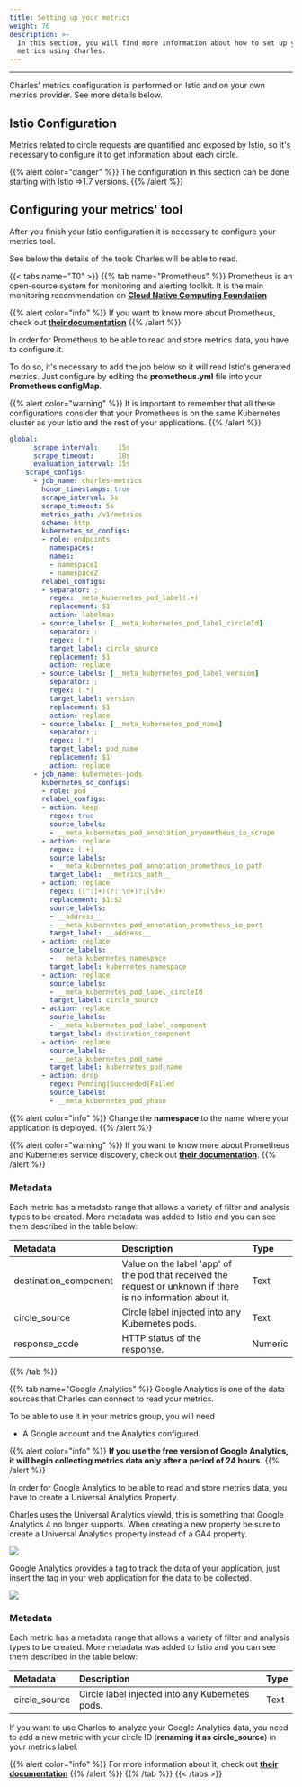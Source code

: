 ```yaml
---
title: Setting up your metrics
weight: 76
description: >-
  In this section, you will find more information about how to set up your
  metrics using Charles.
---
```


---

Charles' metrics configuration is performed on Istio and on your own metrics provider. See more details below. 

## **Istio Configuration**

Metrics related to circle requests are quantified and exposed by Istio, so it's necessary to configure it to get information about each circle.

{{% alert color="danger" %}}
The configuration in this section can be done starting with Istio =&gt;1.7 versions. 
{{% /alert %}}

## **Configuring your metrics' tool**

After you finish your Istio configuration it is necessary to configure your metrics tool.

See below the details of the tools Charles will be able to read.

{{< tabs name="T0" >}}
{{% tab name="Prometheus" %}}
Prometheus is an open-source system for monitoring and alerting toolkit. It is the main monitoring recommendation on [**Cloud Native Computing Foundation**](https://cncf.io/)

{{% alert color="info" %}}
If you want to know more about Prometheus, check out [**their documentation**](https://prometheus.io/)
{{% /alert %}}

In order for Prometheus to be able to read and store metrics data, you have to configure it.

To do so, it's necessary to add the job below so it will read Istio's generated metrics. Just configure by editing the **prometheus.yml** file into your **Prometheus configMap**.

{{% alert color="warning" %}}
It is important to remember that all these configurations consider that your Prometheus is on the same Kubernetes cluster as your Istio and the rest of your applications.
{{% /alert %}}

```yaml
global:
      scrape_interval:     15s
      scrape_timeout:      10s
      evaluation_interval: 15s
    scrape_configs:
      - job_name: charles-metrics
        honor_timestamps: true
        scrape_interval: 5s
        scrape_timeout: 5s
        metrics_path: /v1/metrics
        scheme: http
        kubernetes_sd_configs:
        - role: endpoints
          namespaces:
          names:
          - namespace1
          - namespace2
        relabel_configs:
        - separator: ;
          regex: _meta_kubernetes_pod_label(.+)
          replacement: $1
          action: labelmap
        - source_labels: [__meta_kubernetes_pod_label_circleId]
          separator: ;
          regex: (.*)
          target_label: circle_source
          replacement: $1
          action: replace
        - source_labels: [__meta_kubernetes_pod_label_version]
          separator: ;
          regex: (.*)
          target_label: version
          replacement: $1
          action: replace
        - source_labels: [__meta_kubernetes_pod_name]
          separator: ;
          regex: (.*)
          target_label: pod_name
          replacement: $1
          action: replace
      - job_name: kubernetes-pods
        kubernetes_sd_configs:
        - role: pod
        relabel_configs:
        - action: keep
          regex: true
          source_labels:
          - __meta_kubernetes_pod_annotation_pryometheus_io_scrape
        - action: replace
          regex: (.+)
          source_labels:
          - __meta_kubernetes_pod_annotation_prometheus_io_path
          target_label: __metrics_path__
        - action: replace
          regex: ([^:]+)(?::\d+)?;(\d+)
          replacement: $1:$2
          source_labels:
          - __address__
          - __meta_kubernetes_pod_annotation_prometheus_io_port
          target_label: __address__      
        - action: replace
          source_labels:
          - __meta_kubernetes_namespace
          target_label: kubernetes_namespace
        - action: replace
          source_labels:
          - __meta_kubernetes_pod_label_circleId
          target_label: circle_source
        - action: replace
          source_labels:
          - __meta_kubernetes_pod_label_component
          target_label: destination_component      
        - action: replace
          source_labels:
          - __meta_kubernetes_pod_name
          target_label: kubernetes_pod_name
        - action: drop
          regex: Pending|Succeeded|Failed
          source_labels:
          - __meta_kubernetes_pod_phase

```

{{% alert color="info" %}}
Change the **namespace** to the name where your application is deployed.
{{% /alert %}}

{{% alert color="warning" %}}
If you want to know more about Prometheus and Kubernetes service discovery,  check out [**their documentation**](https://prometheus.io/docs/prometheus/latest/configuration/configuration/#kubernetes_sd_config).
{{% /alert %}}

### **Metadata**

‌Each metric has a metadata range that allows a variety of filter and analysis types to be created. More metadata was added to Istio and you can see them described in the table below:

| Metadata | Description | Type |
| :--- | :--- | :--- |
| destination\_component | Value on the label 'app' of the pod that received the request or unknown if there is no information about it. | Text |
| circle\_source | Circle label injected into any Kubernetes pods. | Text |
| response\_code | HTTP status of the response. | Numeric |
{{% /tab %}}

{{% tab name="Google Analytics" %}}
Google Analytics is one of the data sources that Charles can connect to read your metrics. 

To be able to use it in your metrics group, you will need

* A Google account and the Analytics configured.

{{% alert color="info" %}}
**If you use the free version of Google Analytics, it will begin collecting metrics data only after a period of 24 hours.**
{{% /alert %}}

In order for Google Analytics to be able to read and store metrics data, you have to create a Universal Analytics Property.  
  
Charles uses the Universal Analytics viewId, this is something that Google Analytics 4 no longer supports. When creating a new property be sure to create a Universal Analytics property instead of a GA4 property.  


![](https://lh6.googleusercontent.com/Vp0FcM1MVxuFTXtLnbWC2vvVukPAn3Xfif9hprFBh4cDV8dr6D64Rb4_tzryOwr_f-I0Vvpr6sgx6FL13zKKs-bDQfHByCACx9Ejv1l5Y4t5QfihjYdrQqctZPUyUp4_whQqn3xw)



Google Analytics provides a tag to track the data of your application, just insert the tag in your web application for the data to be collected.  


![](https://lh5.googleusercontent.com/kxknRbNhadC8RM6gjtuiVH0qBMvx9_hUx46JO_ixr48HtreQCGrWpo5_4CIlFLfKCnukYXl7H-rKJcXuktI08nuvPXOdJ2AwndiMryvHef4pzVw_ocnZPJbo0eEllDCq6QUA_Hda)

### **Metadata**

‌Each metric has a metadata range that allows a variety of filter and analysis types to be created. More metadata was added to Istio and you can see them described in the table below:

| Metadata | Description | Type |
| :--- | :--- | :--- |
| circle\_source | Circle label injected into any Kubernetes pods. | Text |

If you want to use Charles to analyze your Google Analytics data, you need to add a new metric with your circle ID \(**renaming it as circle\_source**\) in your metrics label.

{{% alert color="info" %}}
For more information about it, check out [**their documentation**](https://developers.google.com/analytics/devguides/reporting/core/v4)
{{% /alert %}}
{{% /tab %}}
{{< /tabs >}}
